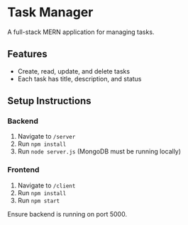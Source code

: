# Task Manager

A full-stack MERN application for managing tasks.

## Features
- Create, read, update, and delete tasks
- Each task has title, description, and status

## Setup Instructions

### Backend
1. Navigate to `/server`
2. Run `npm install`
3. Run `node server.js` (MongoDB must be running locally)

### Frontend
1. Navigate to `/client`
2. Run `npm install`
3. Run `npm start`

Ensure backend is running on port 5000.

